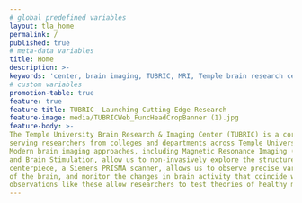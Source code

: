 ```yaml
---
# global predefined variables
layout: tla_home
permalink: /
published: true
# meta-data variables
title: Home
description: >-
keywords: 'center, brain imaging, TUBRIC, MRI, Temple brain research center'
# custom variables
promotion-table: true
feature: true
feature-title: TUBRIC- Launching Cutting Edge Research
feature-image: media/TUBRICWeb_FuncHeadCropBanner (1).jpg
feature-body: >-
The Temple University Brain Research & Imaging Center (TUBRIC) is a core research facility 
serving researchers from colleges and departments across Temple University and the surrounding community. 
Modern brain imaging approaches, including Magnetic Resonance Imaging (MRI), Electroencephalography (EEG), 
and Brain Stimulation, allow us to non-invasively explore the structure and function of the brain. TUBRIC’s 
centerpiece, a Siemens PRISMA scanner, allows us to observe precise variation in brain tissue, detail the “wiring” 
of the brain, and monitor the changes in brain activity that coincide with specific mental abilities. Neuroimaging 
observations like these allow researchers to test theories of healthy mental functioning, and its breakdown. 
---
```

